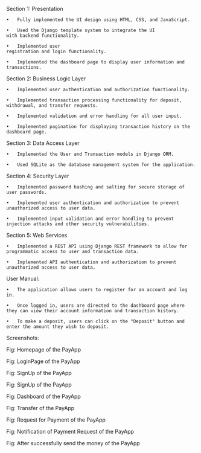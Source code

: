 Section 1: Presentation

    •	Fully implemented the UI design using HTML, CSS, and JavaScript.

    •	Used the Django template system to integrate the UI 
    with backend functionality.

    •	Implemented user 
    registration and login functionality.

    •	Implemented the dashboard page to display user information and transactions.

Section 2: Business Logic Layer

    •	Implemented user authentication and authorization functionality.

    •	Implemented transaction processing functionality for deposit, withdrawal, and transfer requests.

    •	Implemented validation and error handling for all user input.

    •	Implemented pagination for displaying transaction history on the dashboard page.

Section 3: Data Access Layer

    •	Implemented the User and Transaction models in Django ORM.

    •	Used SQLite as the database management system for the application.

Section 4: Security Layer

    •	Implemented password hashing and salting for secure storage of user passwords.

    •	Implemented user authentication and authorization to prevent unauthorized access to user data.

    •	Implemented input validation and error handling to prevent injection attacks and other security vulnerabilities.

Section 5: Web Services

    •	Implemented a REST API using Django REST framework to allow for programmatic access to user and transaction data.

    •	Implemented API authentication and authorization to prevent unauthorized access to user data.

User Manual:

    •	The application allows users to register for an account and log in.

    •	Once logged in, users are directed to the dashboard page where they can view their account information and transaction history.

    •	To make a deposit, users can click on the "Deposit" button and enter the amount they wish to deposit.



Screenshots:
 
Fig: Homepage of the PayApp

 
Fig: LoginPage of the PayApp
 
Fig: SignUp of the PayApp

 
Fig: SignUp of the PayApp
 
Fig: Dashboard of the PayApp

 
Fig: Transfer of the PayApp
 
Fig: Request for Payment of the PayApp

 
Fig: Notification of Payment Request of the PayApp
 
Fig: After successfully send the money of the PayApp


